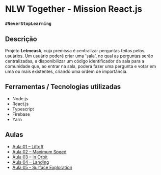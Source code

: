 # NLW Together - Mission React.js

### ``#NeverStopLearning``

## Descrição

Projeto **Letmeask**, cuja premissa é centralizar perguntas feitas pelos usuários. Um usuário poderá criar uma 'sala', no qual as perguntas serão centralizadas, e disponibilizar um código identificador da sala para a comunidade que, ao entrar na sala, poderá fazer uma pergunta e votar em uma ou mais existentes, criando uma ordem de importância.

## Ferramentas / Tecnologias utilizadas

- Node.js
- React.js
- Typescript
- Firebase
- Yarn

## Aulas

- [Aula 01 – Liftoff](https://youtu.be/sjbhkDo_3iI)
- [Aula 02 – Maximum Speed](https://youtu.be/xl1cZUI1HrU)
- [Aula 03 – In Orbit](https://youtu.be/-w6Hb0YVXCs)
- [Aula 04 – Landing](https://youtu.be/TwLOaZAFPWY)
- [Aula 05 - Surface Exploration](https://youtu.be/d45eR43gZ7o)

